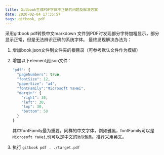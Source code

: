 ```yaml
---
title: Gitbook生成PDF字体不正确的问题及解决方案
date: 2020-02-04 17:35:57
tags: gitbook, pdf
---
```


采用gitbook pdf转换中文markdown 文件到PDF时发现部分字符加粗显示，部分显示正常，但是无法辨识正确的系统字体。
最终发现解决办法为：

1. 增加book.json文件到文件夹的根目录（可参考默认文件作为模板）
2. 增加以下element到json文件：
    ```js
    "pdf": {
      "pageNumbers": true,
      "fontSize": 12,
      "paperSize": "a4",
      "fontFamily":"Microsoft YaHei",
      "margin": {
        "right": 30,
        "left": 30,
        "top": 30,
        "bottom": 50
      }
    }
   ```
   其中fontFamily最为重要，同样的中文字体，例如雅黑，fontFamily可以是 `Microsoft YaHei`,也可以是中文的`微软雅黑`。推荐采用英文。

3. 执行 `gitbook pdf . ./target.pdf`
